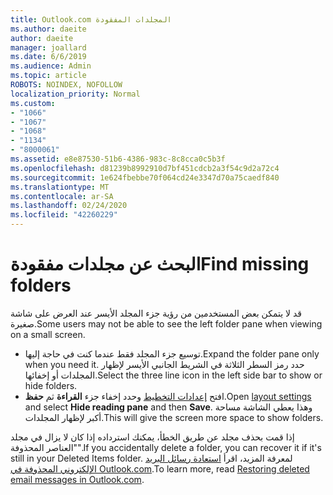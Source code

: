 ```yaml
---
title: Outlook.com المجلدات المفقودة
ms.author: daeite
author: daeite
manager: joallard
ms.date: 6/6/2019
ms.audience: Admin
ms.topic: article
ROBOTS: NOINDEX, NOFOLLOW
localization_priority: Normal
ms.custom:
- "1066"
- "1067"
- "1068"
- "1134"
- "8000061"
ms.assetid: e8e87530-51b6-4386-983c-8c8cca0c5b3f
ms.openlocfilehash: d81239b8992910d7bf451cdcb2a3f54c9d2a72c4
ms.sourcegitcommit: 1e624fbebbe70f064cd24e3347d70a75caedf840
ms.translationtype: MT
ms.contentlocale: ar-SA
ms.lasthandoff: 02/24/2020
ms.locfileid: "42260229"
---
```

# <a name="find-missing-folders"></a><span data-ttu-id="d06fc-102">البحث عن مجلدات مفقودة</span><span class="sxs-lookup"><span data-stu-id="d06fc-102">Find missing folders</span></span>

<span data-ttu-id="d06fc-103">قد لا يتمكن بعض المستخدمين من رؤية جزء المجلد الأيسر عند العرض على شاشة صغيرة.</span><span class="sxs-lookup"><span data-stu-id="d06fc-103">Some users may not be able to see the left folder pane when viewing on a small screen.</span></span>

- <span data-ttu-id="d06fc-104">توسيع جزء المجلد فقط عندما كنت في حاجة إليها.</span><span class="sxs-lookup"><span data-stu-id="d06fc-104">Expand the folder pane only when you need it.</span></span> <span data-ttu-id="d06fc-105">حدد رمز السطر الثلاثة في الشريط الجانبي الأيسر لإظهار المجلدات أو إخفائها.</span><span class="sxs-lookup"><span data-stu-id="d06fc-105">Select the three line icon in the left side bar to show or hide folders.</span></span>
- <span data-ttu-id="d06fc-106">افتح [إعدادات التخطيط](https://outlook.live.com/mail/options/mail/layout) وحدد إخفاء جزء **القراءة** ثم **حفظ**.</span><span class="sxs-lookup"><span data-stu-id="d06fc-106">Open [layout settings](https://outlook.live.com/mail/options/mail/layout) and select **Hide reading pane** and then **Save**.</span></span> <span data-ttu-id="d06fc-107">وهذا يعطي الشاشة مساحة أكبر لإظهار المجلدات.</span><span class="sxs-lookup"><span data-stu-id="d06fc-107">This will give the screen more space to show folders.</span></span>

<span data-ttu-id="d06fc-108">إذا قمت بحذف مجلد عن طريق الخطأ، يمكنك استرداده إذا كان لا يزال في مجلد "العناصر المحذوفة".</span><span class="sxs-lookup"><span data-stu-id="d06fc-108">If you accidentally delete a folder, you can recover it if it's still in your Deleted Items folder.</span></span> <span data-ttu-id="d06fc-109">لمعرفة المزيد، اقرأ [استعادة رسائل البريد الإلكتروني المحذوفة في Outlook.com](https://support.office.com/article/cf06ab1b-ae0b-418c-a4d9-4e895f83ed50).</span><span class="sxs-lookup"><span data-stu-id="d06fc-109">To learn more, read [Restoring deleted email messages in Outlook.com](https://support.office.com/article/cf06ab1b-ae0b-418c-a4d9-4e895f83ed50).</span></span>
